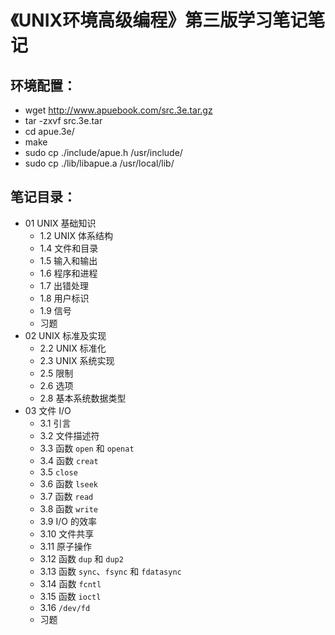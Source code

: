 # 《UNIX环境高级编程》第三版学习笔记笔记

## 环境配置：
- wget http://www.apuebook.com/src.3e.tar.gz
- tar -zxvf src.3e.tar
- cd apue.3e/
- make
- sudo cp ./include/apue.h /usr/include/
- sudo cp ./lib/libapue.a /usr/local/lib/


## 笔记目录：
- 01 UNIX 基础知识
	- 1.2 UNIX 体系结构
	- 1.4 文件和目录
	- 1.5 输入和输出
	- 1.6 程序和进程
	- 1.7 出错处理
	- 1.8 用户标识
	- 1.9 信号
	- 习题
- 02 UNIX 标准及实现
	- 2.2 UNIX 标准化
	- 2.3 UNIX 系统实现
	- 2.5 限制
	- 2.6 选项
	- 2.8 基本系统数据类型
- 03 文件 I/O
	- 3.1 引言
	- 3.2 文件描述符
	- 3.3 函数 `open` 和 `openat`
	- 3.4 函数 `creat`
	- 3.5 `close`
	- 3.6 函数 `lseek`
	- 3.7 函数 `read`
	- 3.8 函数 `write`
	- 3.9 I/O 的效率
	- 3.10 文件共享
	- 3.11 原子操作
	- 3.12 函数 `dup` 和 `dup2`
	- 3.13 函数 `sync`、`fsync` 和 `fdatasync`
	- 3.14 函数 `fcntl`
	- 3.15 函数 `ioctl`
	- 3.16 `/dev/fd`
	- 习题

